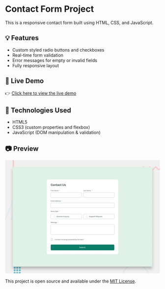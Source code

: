 # Contact Form Project

This is a responsive contact form built using HTML, CSS, and JavaScript.

## 💡 Features

- Custom styled radio buttons and checkboxes
- Real-time form validation
- Error messages for empty or invalid fields
- Fully responsive layout

## 🚀 Live Demo

👉 [Click here to view the live demo](https://yourusername.github.io/contact-form-project/)

## 📁 Technologies Used

- HTML5
- CSS3 (custom properties and flexbox)
- JavaScript (DOM manipulation & validation)

## 📷 Preview

![Screenshot](./design/desktop-preview.jpg)

This project is open source and available under the [MIT License](LICENSE).
